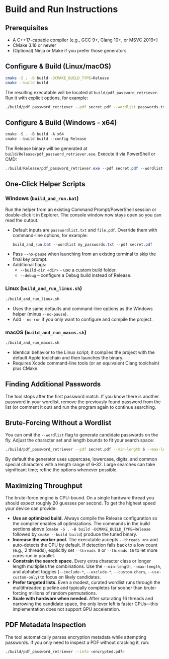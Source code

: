 # Build and Run Instructions

## Prerequisites
- A C++17-capable compiler (e.g., GCC 9+, Clang 10+, or MSVC 2019+)
- CMake 3.16 or newer
- (Optional) Ninja or Make if you prefer those generators

## Configure & Build (Linux/macOS)
```bash
cmake -S . -B build -DCMAKE_BUILD_TYPE=Release
cmake --build build
```
The resulting executable will be located at `build/pdf_password_retriever`. Run it with explicit options, for example:
```bash
./build/pdf_password_retriever --pdf secret.pdf --wordlist passwords.txt
```

## Configure & Build (Windows - x64)
```powershell
cmake -S . -B build -A x64
cmake --build build --config Release
```
The Release binary will be generated at `build/Release/pdf_password_retriever.exe`. Execute it via PowerShell or CMD:
```powershell
./build/Release/pdf_password_retriever.exe --pdf secret.pdf --wordlist passwords.txt
```

## One-Click Helper Scripts

### Windows (`build_and_run.bat`)
Run the helper from an existing Command Prompt/PowerShell session or double-click it in Explorer. The console window now stays open so you can read the output.

- Default inputs are `passwordlist.txt` and `file.pdf`. Override them with command-line options, for example:
  ```powershell
  build_and_run.bat --wordlist my_passwords.txt --pdf secret.pdf
  ```
- Pass `--no-pause` when launching from an existing terminal to skip the final key prompt.
- Additional flags:
  - `--build-dir <dir>` – use a custom build folder.
  - `--debug` – configure a Debug build instead of Release.

### Linux (`build_and_run_linux.sh`)
```bash
./build_and_run_linux.sh
```
- Uses the same defaults and command-line options as the Windows helper (minus `--no-pause`).
- Add `--no-run` if you only want to configure and compile the project.

### macOS (`build_and_run_macos.sh`)
```bash
./build_and_run_macos.sh
```
- Identical behavior to the Linux script; it compiles the project with the default Apple toolchain and then launches the binary.
- Requires Xcode command-line tools (or an equivalent Clang toolchain) plus CMake.

## Finding Additional Passwords
The tool stops after the first password match. If you know there is another password in your wordlist, remove the previously found password from the list (or comment it out) and run the program again to continue searching.

## Brute-Forcing Without a Wordlist
You can omit the `--wordlist` flag to generate candidate passwords on the fly. Adjust the character set and length bounds to fit your search space:
```bash
./build/pdf_password_retriever --pdf secret.pdf --min-length 6 --max-length 8 --include-digits --include-lowercase
```
By default the generator uses uppercase, lowercase, digits, and common special characters with a length range of 6–32. Large searches can take significant time; refine the options whenever possible.

## Maximizing Throughput
The brute-force engine is CPU-bound. On a single hardware thread you should expect roughly 20 guesses per second. To get the highest speed your device can provide:

- **Use an optimized build.** Always compile the Release configuration so the compiler enables all optimizations. The commands in the build sections above (`cmake -S . -B build -DCMAKE_BUILD_TYPE=Release` followed by `cmake --build build`) produce the tuned binary.
- **Increase the worker pool.** The executable accepts `--threads <n>` and auto-detects the CPU by default. If detection falls back to a low count (e.g., 2 threads), explicitly set `--threads 8` or `--threads 16` to let more cores run in parallel.
- **Constrain the search space.** Every extra character class or longer length multiplies the combinations. Use the `--min-length`, `--max-length`, and alphabet toggles (`--include-*`, `--exclude-*`, `--custom-chars`, `--use-custom-only`) to focus on likely candidates.
- **Prefer targeted lists.** Even a modest, curated wordlist runs through the multithreaded pipeline and typically completes far sooner than brute-forcing millions of random permutations.
- **Scale with hardware when needed.** After saturating 16 threads and narrowing the candidate space, the only lever left is faster CPUs—this implementation does not support GPU acceleration.

## PDF Metadata Inspection
The tool automatically parses encryption metadata while attempting passwords. If you only need to inspect a PDF without cracking it, run:
```bash
./build/pdf_password_retriever --info <encrypted.pdf>
```
